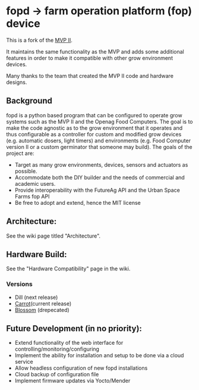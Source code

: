 # fopd -> farm operation platform (fop) device

This is a fork of the [MVP II](https://github.com/webbhm/OpenAg-MVP-II).

It maintains the same functionality as the MVP and adds some additional features in order to make it compatible with other
grow environment devices.

Many thanks to the team that created the MVP II code and hardware designs.

## Background 

fopd is a python based program that can be configured to operate grow systems such as the MVP II and the Openag Food Computers. 
The goal is to make the code agnostic as to the grow environment that it operates and thus configurable as a controller for custom and 
modified grow devices (e.g. automatic dosers, light timers) and environments (e.g. Food Computer version II or a custom germinator that someone may build).  The goals of the project are:

- Target as many grow environments, devices, sensors and actuators as possible.
- Accommodate both the DIY builder and the needs of commercial and academic users. 
- Provide interoperability with the FutureAg API and the Urban Space Farms fop API
- Be free to adopt and extend, hence the MIT license 

## Architecture:

See the wiki page titled "Architecture".

## Hardware Build:

See the "Hardware Compatibility" page in the wiki.

### Versions

- Dill (next release)
- [Carrot](https://github.com/ferguman/fopd/wiki/Install-fopd-carrot)(current release)
- [Blossom](https://github.com/ferguman/fopd/wiki/Install-fopd-blossom)
 (drepecated)  


## Future Development (in no priority):
- Extend functionality of the web interface for controlling/monitoring/configuring
- Implement the ability for installation and setup to be done via a cloud service
- Allow headless configuration of new fopd installations
- Cloud backup of configuration file
- Implement firmware updates via Yocto/Mender
